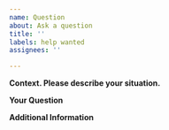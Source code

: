 ```yaml
---
name: Question
about: Ask a question
title: ''
labels: help wanted
assignees: ''

---
```


**Context. Please describe your situation.**

**Your Question**

**Additional Information**

